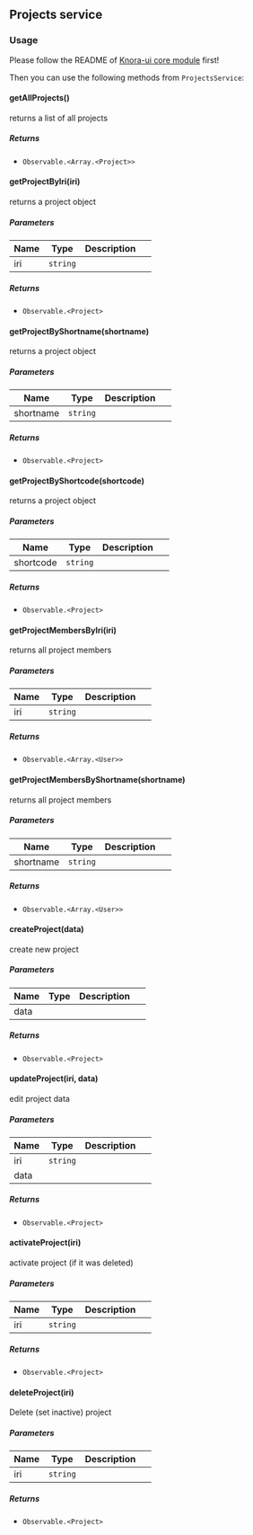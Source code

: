 ## Projects service

### Usage
Please follow the README of [Knora-ui core module](https://www.npmjs.com/package/%40knora%2Fcore) first!

Then you can use the following methods from `ProjectsService`:


#### getAllProjects() 

returns a list of all projects






##### Returns


- `Observable.<Array.<Project>>`  



#### getProjectByIri(iri) 

returns a project object




##### Parameters

| Name | Type | Description |  |
| ---- | ---- | ----------- | -------- |
| iri | `string`  |  | &nbsp; |




##### Returns


- `Observable.<Project>`  



#### getProjectByShortname(shortname) 

returns a project object




##### Parameters

| Name | Type | Description |  |
| ---- | ---- | ----------- | -------- |
| shortname | `string`  |  | &nbsp; |




##### Returns


- `Observable.<Project>`  



#### getProjectByShortcode(shortcode) 

returns a project object




##### Parameters

| Name | Type | Description |  |
| ---- | ---- | ----------- | -------- |
| shortcode | `string`  |  | &nbsp; |




##### Returns


- `Observable.<Project>`  



#### getProjectMembersByIri(iri) 

returns all project members




##### Parameters

| Name | Type | Description |  |
| ---- | ---- | ----------- | -------- |
| iri | `string`  |  | &nbsp; |




##### Returns


- `Observable.<Array.<User>>`  



#### getProjectMembersByShortname(shortname) 

returns all project members




##### Parameters

| Name | Type | Description |  |
| ---- | ---- | ----------- | -------- |
| shortname | `string`  |  | &nbsp; |




##### Returns


- `Observable.<Array.<User>>`  



#### createProject(data) 

create new project




##### Parameters

| Name | Type | Description |  |
| ---- | ---- | ----------- | -------- |
| data |  |  | &nbsp; |




##### Returns


- `Observable.<Project>`  



#### updateProject(iri, data) 

edit project data




##### Parameters

| Name | Type | Description |  |
| ---- | ---- | ----------- | -------- |
| iri | `string`  |  | &nbsp; |
| data |  |  | &nbsp; |




##### Returns


- `Observable.<Project>`  



#### activateProject(iri) 

activate project (if it was deleted)




##### Parameters

| Name | Type | Description |  |
| ---- | ---- | ----------- | -------- |
| iri | `string`  |  | &nbsp; |




##### Returns


- `Observable.<Project>`  



#### deleteProject(iri) 

Delete (set inactive) project




##### Parameters

| Name | Type | Description |  |
| ---- | ---- | ----------- | -------- |
| iri | `string`  |  | &nbsp; |




##### Returns


- `Observable.<Project>`  

